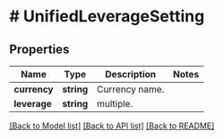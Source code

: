 # # UnifiedLeverageSetting

## Properties

Name | Type | Description | Notes
------------ | ------------- | ------------- | -------------
**currency** | **string** | Currency name. | 
**leverage** | **string** | multiple. | 

[[Back to Model list]](../../README.md#documentation-for-models) [[Back to API list]](../../README.md#documentation-for-api-endpoints) [[Back to README]](../../README.md)
